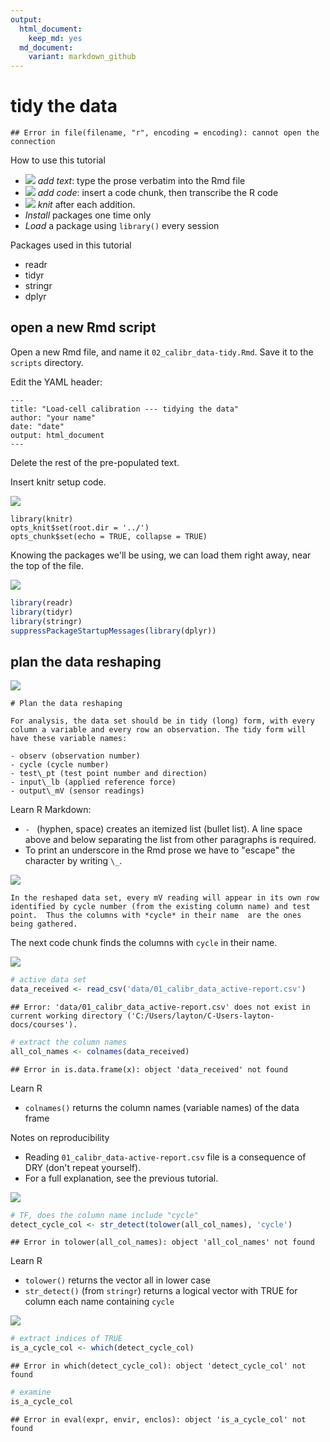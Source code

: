 ```yaml
---
output:
  html_document:
    keep_md: yes
  md_document:
    variant: markdown_github
--- 
```


# tidy the data




```
## Error in file(filename, "r", encoding = encoding): cannot open the connection
```

How to use this tutorial 

- ![](images/text-icon.png) *add text*: type the prose verbatim into the Rmd file 
- ![](images/code-icon.png) *add code*: insert a code chunk, then transcribe the R code 
- ![](images/knit-icon.png) *knit* after each addition. 
- *Install* packages one time only
- *Load* a package using `library()` every session

Packages used in this tutorial 

- readr
- tidyr 
- stringr
- dplyr 

## open a new Rmd script

Open a new Rmd file, and name it `02_calibr_data-tidy.Rmd`. Save it to the `scripts` directory.

Edit the YAML header:  

    ---
    title: "Load-cell calibration --- tidying the data"
    author: "your name"
    date: "date"
    output: html_document
    ---

Delete the rest of the pre-populated text. 

Insert knitr setup code. 

![](images/code-icon.png) 

    library(knitr)
    opts_knit$set(root.dir = '../')
    opts_chunk$set(echo = TRUE, collapse = TRUE)

Knowing the packages we'll be using, we can load them right away, near the top of the file.

![](images/code-icon.png)


```r
library(readr)
library(tidyr)
library(stringr)
suppressPackageStartupMessages(library(dplyr))
```

## plan the data reshaping

![](images/text-icon.png)

    # Plan the data reshaping

    For analysis, the data set should be in tidy (long) form, with every column a variable and every row an observation. The tidy form will have these variable names:

    - observ (observation number)
    - cycle (cycle number)
    - test\_pt (test point number and direction)
    - input\_lb (applied reference force)
    - output\_mV (sensor readings)

Learn R Markdown:

- `- ` (hyphen, space) creates an itemized list (bullet list). A line space above and below separating the list from other paragraphs is required. 
- To print an underscore in the Rmd prose we have to "escape" the character by writing `\_`. 

![](images/text-icon.png)

    In the reshaped data set, every mV reading will appear in its own row identified by cycle number (from the existing column name) and test point.  Thus the columns with *cycle* in their name  are the ones being gathered. 

The next code chunk finds the columns with `cycle` in their name. 

![](images/code-icon.png)


```r
# active data set
data_received <- read_csv('data/01_calibr_data_active-report.csv')
```

```
## Error: 'data/01_calibr_data_active-report.csv' does not exist in current working directory ('C:/Users/layton/C-Users-layton-docs/courses').
```

```r
# extract the column names
all_col_names <- colnames(data_received)
```

```
## Error in is.data.frame(x): object 'data_received' not found
```

Learn R 

- `colnames()` returns the column names (variable names) of the data frame 

Notes on reproducibility 

- Reading `01_calibr_data-active-report.csv` file is a consequence of DRY (don't repeat yourself). 
- For a full explanation, see the previous tutorial. 


![](images/code-icon.png)


```r
# TF, does the column name include "cycle"
detect_cycle_col <- str_detect(tolower(all_col_names), 'cycle')
```

```
## Error in tolower(all_col_names): object 'all_col_names' not found
```

Learn R 

- `tolower()` returns the vector all in lower case
- `str_detect()` (from `stringr`) returns a logical vector with TRUE for column each name containing `cycle`

![](images/code-icon.png)


```r
# extract indices of TRUE
is_a_cycle_col <- which(detect_cycle_col)
```

```
## Error in which(detect_cycle_col): object 'detect_cycle_col' not found
```

```r
# examine
is_a_cycle_col
```

```
## Error in eval(expr, envir, enclos): object 'is_a_cycle_col' not found
```

















